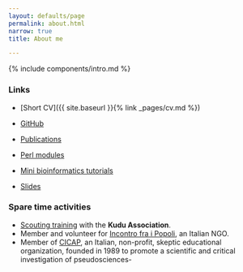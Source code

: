 ```yaml
---
layout: defaults/page
permalink: about.html
narrow: true
title: About me

---
```


{% include components/intro.md %}


### Links

* [Short CV]({{ site.baseurl }}{% link _pages/cv.md %})

* [GitHub](https://github.com/telatin/)
* [Publications](https://scholar.google.com/citations?user=Bua3yncAAAAJ)
* [Perl modules](https://metacpan.org/author/PROCH?sort=[[3,1]])
* [Mini bioinformatics tutorials](https://medium.com/@telatin)
* [Slides](https://www.slideshare.net/procionesapiente)


### Spare time activities

* [Scouting training](https://scautismo.org/kudu) with the **Kudu Association**.
* Member and volunteer for [Incontro fra i Popoli](http://www.incontrofraipopoli.it), an Italian NGO.
* Member of [CICAP](https://www.cicap.org/), an Italian, non-profit, skeptic educational organization, founded in 1989 to promote a scientific and critical investigation of pseudosciences-
